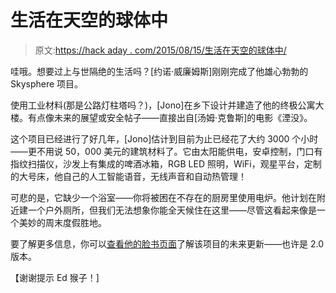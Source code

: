 # 生活在天空的球体中

> 原文:[https://hack aday . com/2015/08/15/生活在天空的球体中/](https://hackaday.com/2015/08/15/living-in-a-sphere-in-the-sky/)

哇哦。想要过上与世隔绝的生活吗？[约诺·威廉姆斯]刚刚完成了他雄心勃勃的 Skysphere 项目。

使用工业材料(那是公路灯柱塔吗？)，[Jono]在乡下设计并建造了他的终极公寓大楼。有点像未来的展望或安全帖子——直接出自[汤姆·克鲁斯]的电影《湮没》。

这个项目已经进行了好几年，[Jono]估计到目前为止已经花了大约 3000 个小时——更不用说 50，000 美元的建筑材料了。它由太阳能供电，安卓控制，门口有指纹扫描仪，沙发上有集成的啤酒冰箱，RGB LED 照明，WiFi，观星平台，定制的大号床，他自己的人工智能语音，无线声音和自动热管理！

可悲的是，它缺少一个浴室——你将被困在不存在的厨房里使用电炉。他计划在附近建一个户外厕所，但我们无法想象你能全天候住在这里——尽管这看起来像是一个美妙的周末度假胜地。

要了解更多信息，你可以[查看他的脸书页面](https://www.facebook.com/theskysphere)了解该项目的未来更新——也许是 2.0 版本。

【谢谢提示 Ed 猴子！]